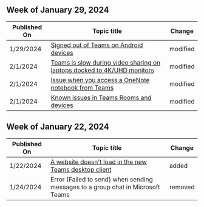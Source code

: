 <!-- This file is generated automatically each week. Changes made to this file will be overwritten.-->



## Week of January 29, 2024


| Published On |Topic title | Change |
|------|------------|--------|
| 1/29/2024 | [Signed out of Teams on Android devices](/microsoftteams/troubleshoot/teams-rooms-and-devices/signed-out-of-teams-android-devices) | modified |
| 2/1/2024 | [Teams is slow during video sharing on laptops docked to 4K/UHD monitors](/microsoftteams/troubleshoot/teams-conferencing/teams-slow-video-meetings-laptops-4k) | modified |
| 2/1/2024 | [Issue when you access a OneNote notebook from Teams](/microsoftteams/troubleshoot/teams-onenote-integration/issue-access-notebook) | modified |
| 2/1/2024 | [Known issues in Teams Rooms and devices](/microsoftteams/troubleshoot/teams-rooms-and-devices/rooms-known-issues) | modified |


## Week of January 22, 2024


| Published On |Topic title | Change |
|------|------------|--------|
| 1/22/2024 | [A website doesn't load in the new Teams desktop client](/microsoftteams/troubleshoot/tabs/websites-not-loaded-new-teams) | added |
| 1/24/2024 | Error (Failed to send) when sending messages to a group chat in Microsoft Teams | removed |
